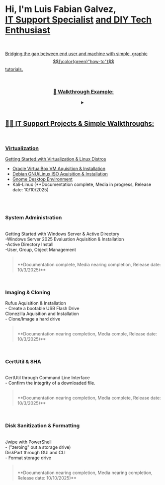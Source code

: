 <h1>Hi, I'm <b>Luis Fabian Galvez</b>, <br/><a href="https://linkedin.com/in//luisfabian-g/">IT Support Specialist</a> <a href="https://www.github.com/lufagee/">and DIY Tech Enthusiast</h1>

<br/>

Bridging the gap between end user and machine with simple, graphic $${\color{green}"how-to"}$$ tutorials.</h4>




<br/>

<h3 align="center"><summary><b>👯 Walkthrough Example:</b></summary></h3>
<details align="center">
<summary></summary>
</details>

<br/>
<h2>👨‍💻 IT Support Projects & Simple Walkthroughs:</h2>
<br/>

<h3>Virtualization </h3>

[Getting Started with Virtualization & Linux Distros](https://github.com/lufagee/Virtualization?tab=readme-ov-file#colorlightbluegetting-space-started-space-with-space-virtualization-space-and-space-linux-space-distributions)
  - [Oracle VirtualBox VM Aquisition & Installation](https://github.com/lufagee/Virtualization?tab=readme-ov-file#oracle-virtualbox-vm-aquisition--installation) 
  - [Debian GNU/Linux ISO Aquisition & Installation](https://github.com/lufagee/Virtualization?tab=readme-ov-file#debian-gnulinux-iso-aquisition--installation)
  - [Gnome Desktop Environment](https://github.com/lufagee/Virtualization/edit/main/README.md#gnome-desktop-environment)
  - Kali-Linux (**Documentation complete, Media in progress, Release date: 10/10/2025)
<br/>
<br/>

<h3>System Administration</h3>
<br/>
Getting Started with Windows Server & Active Directory<br/>
  -Windows Server 2025 Evaluation Aquisition & Installation<br/>
  -Active Directory Install<br/>
  -User, Group, Object Management<br/>

> <br/>
> **Documentation complete, Media nearing completion, Release date: 10/3/2025)**
<br/>

<h3>Imaging & Cloning</h3>
Rufus Aquisition & Installation<br/>
  - Create a bootable USB Flash Drive<br/>
Clonezilla Aquisition and Installation<br/>
  - Clone/Image a hard drive<br/>
  
> <br/>  
> **Documentation nearing completion, Media comple, Release date: 10/3/2025)**
<br/>


<h3>CertUtil & SHA</h3><br/>
CertUtil through Command Line Interface<br/>
  - Confirm the integrity of a downloaded file.<br/>

> <br/>  
> **Documentation nearing completion, Media complete, Release date: 10/3/2025)**
<br/>


<h3>Disk Sanitization & Formatting</h3><br/>
Jwipe with PowerShell<br/> 
  - ("zeroing" out a storage drive)<br/>
DiskPart through GUI and CLI<br/>
    - Format storage drive<br/>

> <br/>  
> **Documentation nearing completion, Media nearing completion, Release date: 10/10/2025)**
<br/>


